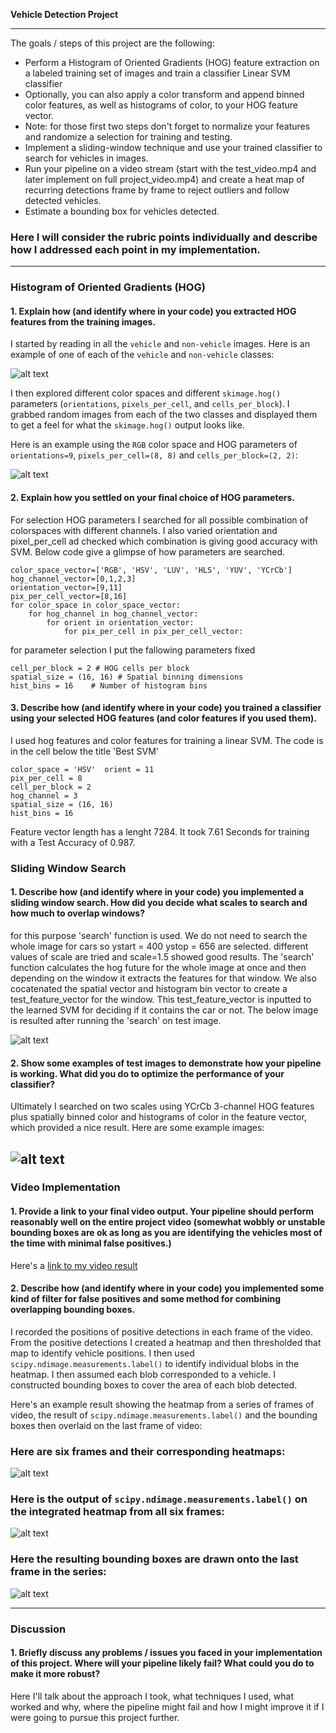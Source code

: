 **Vehicle Detection Project**

---
The goals / steps of this project are the following:

* Perform a Histogram of Oriented Gradients (HOG) feature extraction on a labeled training set of images and train a classifier Linear SVM classifier
* Optionally, you can also apply a color transform and append binned color features, as well as histograms of color, to your HOG feature vector. 
* Note: for those first two steps don't forget to normalize your features and randomize a selection for training and testing.
* Implement a sliding-window technique and use your trained classifier to search for vehicles in images.
* Run your pipeline on a video stream (start with the test_video.mp4 and later implement on full project_video.mp4) and create a heat map of recurring detections frame by frame to reject outliers and follow detected vehicles.
* Estimate a bounding box for vehicles detected.

[//]: # (Image References)
[image1]: ./examples/CarVsNonCar.png
[image2]: ./examples/HogFeatures.png
[image3]: ./examples/find_cars.png
[image4]: ./examples/sliding_window.jpg
[image5]: ./examples/heatmap.png
[image6]: ./examples/label.png
[image7]: ./examples/last.png
[video1]: ./project_video_output.mp4 

### Here I will consider the rubric points individually and describe how I addressed each point in my implementation.  

---

### Histogram of Oriented Gradients (HOG)

#### 1. Explain how (and identify where in your code) you extracted HOG features from the training images.


I started by reading in all the `vehicle` and `non-vehicle` images.  Here is an example of one of each of the `vehicle` and `non-vehicle` classes:

![alt text][image1]

I then explored different color spaces and different `skimage.hog()` parameters (`orientations`, `pixels_per_cell`, and `cells_per_block`).  I grabbed random images from each of the two classes and displayed them to get a feel for what the `skimage.hog()` output looks like.

Here is an example using the `RGB` color space and HOG parameters of `orientations=9`, `pixels_per_cell=(8, 8)` and `cells_per_block=(2, 2)`:


![alt text][image2]

#### 2. Explain how you settled on your final choice of HOG parameters.
For selection HOG parameters I searched for all possible combination of colorspaces with different channels. I also varied orientation and pixel_per_cell ad checked which combination is giving good accuracy with SVM. Below code give a glimpse of how parameters are searched. 
```
color_space_vector=['RGB', 'HSV', 'LUV', 'HLS', 'YUV', 'YCrCb']
hog_channel_vector=[0,1,2,3]
orientation_vector=[9,11]
pix_per_cell_vector=[8,16]
for color_space in color_space_vector:
    for hog_channel in hog_channel_vector:
        for orient in orientation_vector:
            for pix_per_cell in pix_per_cell_vector:
```
for parameter selection I put the fallowing parameters fixed
```
cell_per_block = 2 # HOG cells per block
spatial_size = (16, 16) # Spatial binning dimensions
hist_bins = 16    # Number of histogram bins
```
#### 3. Describe how (and identify where in your code) you trained a classifier using your selected HOG features (and color features if you used them).

I  used hog features and color features for training a linear SVM. The code is in the cell below the title 'Best SVM'  
```
color_space = 'HSV'  orient = 11  
pix_per_cell = 8 
cell_per_block = 2 
hog_channel = 3 
spatial_size = (16, 16) 
hist_bins = 16   

```

Feature vector length has a lenght 7284. It took 7.61 Seconds for training with a Test Accuracy of  0.987.
### Sliding Window Search

#### 1. Describe how (and identify where in your code) you implemented a sliding window search.  How did you decide what scales to search and how much to overlap windows?

for this purpose 'search' function is used. We do not need to search the whole image for cars so ystart = 400
ystop = 656 are selected. different values of scale are tried and scale=1.5 showed good results.  The 'search' function calculates the hog future for the whole image at once and then depending on the window it extracts the features for that window. We also cocatenated the spatial vector and histogram bin vector to create a test_feature_vector for the window. This test_feature_vector is inputted to the learned SVM for deciding if it contains the car or not.
The below image is resulted after running the 'search' on test image.

![alt text][image3]

#### 2. Show some examples of test images to demonstrate how your pipeline is working.  What did you do to optimize the performance of your classifier? 

Ultimately I searched on two scales using YCrCb 3-channel HOG features plus spatially binned color and histograms of color in the feature vector, which provided a nice result.  Here are some example images:

![alt text][image4]
---

### Video Implementation

#### 1. Provide a link to your final video output.  Your pipeline should perform reasonably well on the entire project video (somewhat wobbly or unstable bounding boxes are ok as long as you are identifying the vehicles most of the time with minimal false positives.)
Here's a [link to my video result](./project_video.mp4)


#### 2. Describe how (and identify where in your code) you implemented some kind of filter for false positives and some method for combining overlapping bounding boxes.

I recorded the positions of positive detections in each frame of the video.  From the positive detections I created a heatmap and then thresholded that map to identify vehicle positions.  I then used `scipy.ndimage.measurements.label()` to identify individual blobs in the heatmap.  I then assumed each blob corresponded to a vehicle.  I constructed bounding boxes to cover the area of each blob detected.  

Here's an example result showing the heatmap from a series of frames of video, the result of `scipy.ndimage.measurements.label()` and the bounding boxes then overlaid on the last frame of video:

### Here are six frames and their corresponding heatmaps:

![alt text][image5]

### Here is the output of `scipy.ndimage.measurements.label()` on the integrated heatmap from all six frames:
![alt text][image6]

### Here the resulting bounding boxes are drawn onto the last frame in the series:
![alt text][image7]



---

### Discussion

#### 1. Briefly discuss any problems / issues you faced in your implementation of this project.  Where will your pipeline likely fail?  What could you do to make it more robust?

Here I'll talk about the approach I took, what techniques I used, what worked and why, where the pipeline might fail and how I might improve it if I were going to pursue this project further.  

